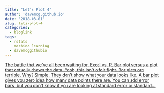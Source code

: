 ```yaml
---
title: "Let’s Plot 4"
author: 'davemcg.github.io'
date: '2018-03-01'
slug: lets-plot-4
categories:
  - bloglink
tags:
  - rstats
  - machine-learning
  - davemcggithubio
---
```


[The battle that we’ve all been waiting for. Excel vs. R. Bar plot versus a plot that actually shows the data. Yeah, this isn’t a fair fight. Bar plots are terrible. Why? Simple. They don’t show what your data looks like. A bar plot gives you zero idea how many data points there are. You can add error bars, but you don’t know if you are looking at standard error or standard...<click to read more>](http://davemcg.github.io/./post/let-s-plot-4-r-vs-excel/)

